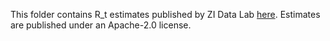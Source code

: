 This folder contains R_t estimates published by ZI Data Lab [here](https://github.com/zidatalab/covid19dashboard). Estimates are published under an  Apache-2.0 license.
